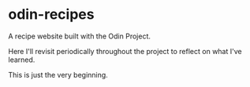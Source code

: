 # odin-recipes
A recipe website built with the Odin Project.

Here I'll revisit periodically throughout the project to reflect on what I've learned.

This is just the very beginning.
